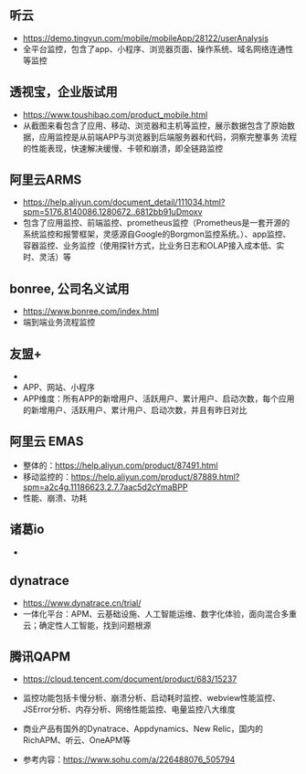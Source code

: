 ## 听云
- https://demo.tingyun.com/mobile/mobileApp/28122/userAnalysis
- 全平台监控，包含了app、小程序、浏览器页面、操作系统、域名网络连通性等监控

## 透视宝，企业版试用
- https://www.toushibao.com/product_mobile.html
- 从截图来看包含了应用、移动、浏览器和主机等监控，展示数据包含了原始数据，应用监控是从前端APP与浏览器到后端服务器和代码，洞察完整事务
流程的性能表现，快速解决缓慢、卡顿和崩溃，即全链路监控

## 阿里云ARMS
- https://help.aliyun.com/document_detail/111034.html?spm=5176.8140086.1280672..6812bb91uDmoxv
- 包含了应用监控、前端监控、prometheus监控（Prometheus是一套开源的系统监控和报警框架，灵感源自Google的Borgmon监控系统。）、app监控、容器监控、业务监控（使用探针方式，比业务日志和OLAP接入成本低、实时、灵活）等

## bonree, 公司名义试用
- https://www.bonree.com/index.html
- 端到端业务流程监控

## 友盟+
- 
- APP、网站、小程序
- APP维度：所有APP的新增用户、活跃用户、累计用户、启动次数，每个应用的新增用户、活跃用户、累计用户、启动次数，并且有昨日对比

## 阿里云 EMAS
- 整体的：https://help.aliyun.com/product/87491.html
- 移动监控的：https://help.aliyun.com/product/87889.html?spm=a2c4g.11186623.2.7.7aac5d2cYmaBPP
- 性能、崩溃、功耗

## 诸葛io
- 

## dynatrace
- https://www.dynatrace.cn/trial/
- 一体化平台：APM、云基础设施、人工智能运维、数字化体验，面向混合多重云；确定性人工智能，找到问题根源


## 腾讯QAPM 
- https://cloud.tencent.com/document/product/683/15237
- 监控功能包括卡慢分析、崩溃分析、启动耗时监控、webview性能监控、JSError分析、内存分析、网络性能监控、电量监控八大维度




- 商业产品有国外的Dynatrace、Appdynamics、New Relic，国内的RichAPM、听云、OneAPM等
- 参考内容：https://www.sohu.com/a/226488076_505794